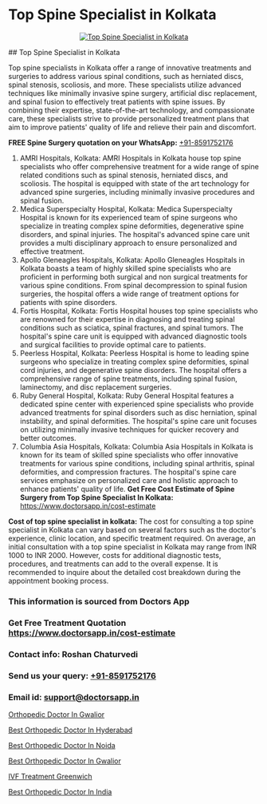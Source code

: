 # Top Spine Specialist in Kolkata

<p align="center">
  <a href="null">
    <img src="null" alt="Top Spine Specialist in Kolkata">
  </a>
</p>
## Top Spine Specialist in Kolkata

Top spine specialists in Kolkata offer a range of innovative treatments and surgeries to address various spinal conditions, such as herniated discs, spinal stenosis, scoliosis, and more. These specialists utilize advanced techniques like minimally invasive spine surgery, artificial disc replacement, and spinal fusion to effectively treat patients with spine issues. By combining their expertise, state-of-the-art technology, and compassionate care, these specialists strive to provide personalized treatment plans that aim to improve patients' quality of life and relieve their pain and discomfort.

**FREE Spine Surgery quotation on your WhatsApp:**  [+91-8591752176](https://api.whatsapp.com/send?phone=8591752176)

1) AMRI Hospitals, Kolkata: AMRI Hospitals in Kolkata house top spine specialists who offer comprehensive treatment for a wide range of spine related conditions such as spinal stenosis, herniated discs, and scoliosis. The hospital is equipped with state of the art technology for advanced spine surgeries, including minimally invasive procedures and spinal fusion.
2) Medica Superspecialty Hospital, Kolkata: Medica Superspecialty Hospital is known for its experienced team of spine surgeons who specialize in treating complex spine deformities, degenerative spine disorders, and spinal injuries. The hospital's advanced spine care unit provides a multi disciplinary approach to ensure personalized and effective treatment.
3) Apollo Gleneagles Hospitals, Kolkata: Apollo Gleneagles Hospitals in Kolkata boasts a team of highly skilled spine specialists who are proficient in performing both surgical and non surgical treatments for various spine conditions. From spinal decompression to spinal fusion surgeries, the hospital offers a wide range of treatment options for patients with spine disorders.
4) Fortis Hospital, Kolkata: Fortis Hospital houses top spine specialists who are renowned for their expertise in diagnosing and treating spinal conditions such as sciatica, spinal fractures, and spinal tumors. The hospital's spine care unit is equipped with advanced diagnostic tools and surgical facilities to provide optimal care to patients.
5) Peerless Hospital, Kolkata: Peerless Hospital is home to leading spine surgeons who specialize in treating complex spine deformities, spinal cord injuries, and degenerative spine disorders. The hospital offers a comprehensive range of spine treatments, including spinal fusion, laminectomy, and disc replacement surgeries.
6) Ruby General Hospital, Kolkata: Ruby General Hospital features a dedicated spine center with experienced spine specialists who provide advanced treatments for spinal disorders such as disc herniation, spinal instability, and spinal deformities. The hospital's spine care unit focuses on utilizing minimally invasive techniques for quicker recovery and better outcomes.
7) Columbia Asia Hospitals, Kolkata: Columbia Asia Hospitals in Kolkata is known for its team of skilled spine specialists who offer innovative treatments for various spine conditions, including spinal arthritis, spinal deformities, and compression fractures. The hospital's spine care services emphasize on personalized care and holistic approach to enhance patients' quality of life.
**Get Free Cost Estimate of Spine Surgery from Top Spine Specialist In Kolkata:** https://www.doctorsapp.in/cost-estimate

**Cost of top spine specialist in kolkata:**
The cost for consulting a top spine specialist in Kolkata can vary based on several factors such as the doctor's experience, clinic location, and specific treatment required. On average, an initial consultation with a top spine specialist in Kolkata may range from INR 1000 to INR 2000. However, costs for additional diagnostic tests, procedures, and treatments can add to the overall expense. It is recommended to inquire about the detailed cost breakdown during the appointment booking process.

### This information is sourced from Doctors App 
### Get Free Treatment Quotation https://www.doctorsapp.in/cost-estimate
### Contact info: Roshan Chaturvedi 
### Send us your query: [+91-8591752176](https://api.whatsapp.com/send?phone=8591752176) 
### Email id: support@doctorsapp.in

[Orthopedic Doctor In Gwalior](https://www.linkedin.com/pulse/orthopedic-doctor-gwalior-doctorsapp-united-arab-emirates-zgzde?trackingId=p%2BE3RsY%2F959beI1KJZ%2BEvQ%3D%3D&lipi=urn%3Ali%3Apage%3Ad_flagship3_company_admin%3BSXrbBuk4SwWZ8nIcZ2zSvw%3D%3D)

[Best Orthopedic Doctor In Hyderabad](https://www.linkedin.com/pulse/best-orthopedic-doctor-hyderabad-doctorsapp-khulna-gkvqe/?lipi=urn%3Ali%3Apage%3Ad_flagship3_publishing_published%3B6s0HL1EnS62Kk1Ppug3b7A%3D%3D)

[Best Orthopedic Doctor In Noida](https://medium.com/@vimalrana22/best-orthopedic-doctor-in-noida-5fe7448c5c3c)

[Best Orthopedic Doctor In Gwalior](https://medium.com/@vimalrana22/best-orthopedic-doctor-in-gwalior-4c35a9fc8c1c)

[IVF Treatment Greenwich](https://doctors-apps.github.io/doctorsapp/ivf-treatment-greenwich)

[Best Orthopedic Doctor In India](https://doctors-apps.github.io/doctorsapp/best-orthopedic-doctor-in-india)

